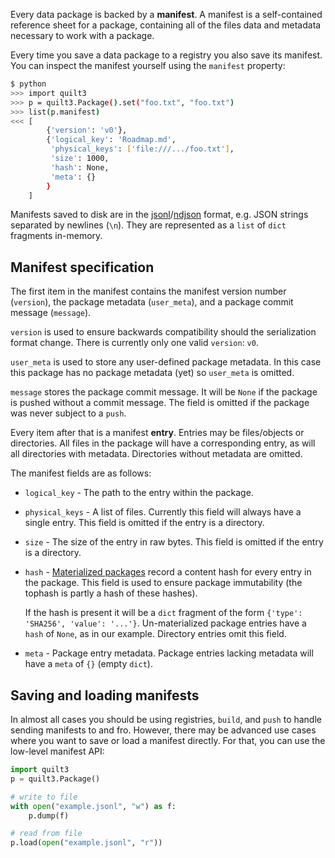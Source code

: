 Every data package is backed by a **manifest**. A manifest is a self-contained reference sheet for a package, containing all of the files data and metadata necessary to work with a package.

Every time you save a data package to a registry you also save its manifest. You can inspect the manifest yourself using the `manifest` property:

```bash
$ python
>>> import quilt3
>>> p = quilt3.Package().set("foo.txt", "foo.txt")
>>> list(p.manifest)
<<< [
        {'version': 'v0'},
        {'logical_key': 'Roadmap.md',
         'physical_keys': ['file:///.../foo.txt'],
         'size': 1000,
         'hash': None,
         'meta': {}
        }
    ]
```

Manifests saved to disk are in the [jsonl](http://jsonlines.org/)/[ndjson](http://ndjson.org/) format, e.g. JSON strings separated by newlines (`\n`). They are represented as a `list` of `dict` fragments in-memory.

## Manifest specification

The first item in the manifest contains the manifest version number (`version`), the package metadata (`user_meta`), and a package commit message (`message`).

`version` is used to ensure backwards compatibility should the serialization format change. There is currently only one valid `version`: `v0`.

`user_meta` is used to store any user-defined package metadata. In this case this package has no package metadata (yet) so `user_meta` is omitted.

`message` stores the package commit message. It will be `None` if the package is pushed without a commit message. The field is omitted if the package was never subject to a `push`.

Every item after that is a manifest **entry**. Entries may be files/objects or directories. All files in the package will have a corresponding entry, as will all directories with metadata. Directories without metadata are omitted.

The manifest fields are as follows:

* `logical_key` - The path to the entry within the package.
* `physical_keys` - A list of files. Currently this field will always have a single entry. This field is omitted if the entry is a directory.
* `size` - The size of the entry in raw bytes. This field is omitted if the entry is a directory.
* `hash` - [Materialized packages](./Materialization.md) record a content hash for every entry in the package. This field is used to ensure package immutability (the tophash is partly a hash of these hashes).

  If the hash is present it will be a `dict` fragment of the form `{'type': 'SHA256',
   'value': '...'}`. Un-materialized package entries have a `hash` of `None`, as in our example. Directory entries omit this field.
* `meta` - Package entry metadata. Package entries lacking metadata will have a `meta` of `{}` (empty `dict`).

## Saving and loading manifests

In almost all cases you should be using registries, `build`, and `push` to handle sending manifests to and fro. However, there may be advanced use cases where you want to save or load a manifest directly. For that, you can use the low-level manifest API:

```python
import quilt3
p = quilt3.Package()

# write to file
with open("example.jsonl", "w") as f:
    p.dump(f)

# read from file
p.load(open("example.jsonl", "r"))
```
